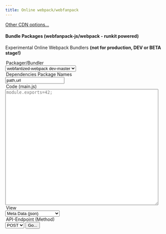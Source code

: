 ```yaml
---
title: Online webpack/webfanpack
---
```


[Other CDN options...](./)


#### Bundle Packages (webfanpack-js/webpack - runkit powered)

Experimental Online Webpack Bundlers **(not for production, DEV or BETA stage!)**

<div class="container">
<form action="https://cdn.frdl.io/_redirect.php" method="POST" target="_blank">
 
  <legend>Packager/Bundler</legend>
 <select name="packageType">
 <option value="webpack">webfantized-webpack v2.0.0</option>
 <option value="webfantized-webpack" selected>webfantized-webpack dev-master</option>
 </select>
 
 
 <legend>Dependencies Package Names</legend>
 <input type="text" name="packageName" placeholder="path,url"  value="path,url"  /> 
 
 
 <legend>Code (main.js)</legend>
 <textarea name="code" placeholder="module.exports=42;" style="width:95%;height:364px;"></textarea>
 
 <legend>View</legend>
 <select name="plugin">
 <option value="code">Bundled Javascript Entry</option>
 <option value="meta" selected>Meta Data (json)</option>
 </select>
 
 <legend>API-Endpoint (Method)</legend>
 <select name="plugin_method">
 <option value="GET">GET</option>
 <option value="POST" selected>POST</option>
 </select>
  
  <input type="submit" value="Go..." /> 
</form>
</div>



